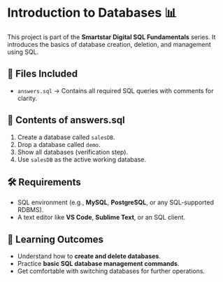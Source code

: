 # Introduction to Databases 📊  

This project is part of the **Smartstar Digital SQL Fundamentals** series. It introduces the basics of database creation, deletion, and management using SQL.  

## 📂 Files Included
- `answers.sql` → Contains all required SQL queries with comments for clarity.  

## 📝 Contents of answers.sql
1. Create a database called `salesDB`.  
2. Drop a database called `demo`.  
3. Show all databases (verification step).  
4. Use `salesDB` as the active working database.  

## 🛠️ Requirements
- SQL environment (e.g., **MySQL**, **PostgreSQL**, or any SQL-supported RDBMS).  
- A text editor like **VS Code**, **Sublime Text**, or an SQL client.  

## 🎯 Learning Outcomes
- Understand how to **create and delete databases**.  
- Practice **basic SQL database management commands**.  
- Get comfortable with switching databases for further operations.  
